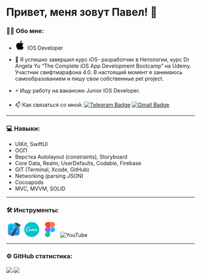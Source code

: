 # Привет, меня зовут Павел! :wave:
### :man_technologist: Обо мне:
- <img src="https://github.com/devicons/devicon/blob/master/icons/apple/apple-original.svg" title="apple" alt="apple" width="25" height="25"/>&nbsp; IOS Developer

- :book: Я успешно завершил курс iOS- разработчик в Нетологии, курс Dr Angela Yu “The Complete iOS App Development Bootcamp” на Udemy. Участник свифтмарафона 4.0. В настоящий момент я занимаюсь самообразованием и пишу свои собственные pet project.

- :zap: Ищу работу на вакансию Junior IOS Developer.

- :mailbox: Как связаться со мной: [![Telegram Badge](https://img.shields.io/badge/-pavelburdov-blue?style=flat&logo=Telegram&logoColor=white)](https://t.me/roqez) [![Gmail Badge](https://img.shields.io/badge/-Gmail-red?style=flat&logo=Gmail&logoColor=white)](mailto:roqez0070@gmail.com)
***
### 💻 Навыки:
* UIKit, SwiftUI
* ООП
* Верстка Autolayout (constraints), Storyboard
* Сore Data, Realm, UserDefaults, Codable, Firebase
* GIT (Terminal, Xcode, GitHub)
* Networking (parsing JSON)
* Cocoapods
* MVC, MVVM, SOLID
***
  ### 🛠 Инструменты:
  <img src="https://github.com/devicons/devicon/blob/master/icons/xcode/xcode-original.svg" title="xcode" alt="xcode" width="40" height="40"/>&nbsp;
  <img src="https://github.com/devicons/devicon/blob/master/icons/canva/canva-original.svg" title="canva" alt="canva" width="40" height="40"/>&nbsp;
  <img src="https://github.com/devicons/devicon/blob/master/icons/figma/figma-original.svg" title="figma" alt="figma" width="40" height="40"/>&nbsp;
  <img src="https://upload.wikimedia.org/wikipedia/commons/9/9e/YouTube_Logo_%282013-2017%29.svg" title="YouTube" alt="YouTube" width="40" height="40"/>&nbsp;
 
 ***
### ⚙️ GitHub статистика:
 <a href="https://github.com/pavelBurdov">
    <img 
         align="center" 
         width="47%" 
         src="https://github-readme-stats.vercel.app/api?username=pavelBurdov&theme=github_dark&show_icons=true"   
         />
<a href="https://github.com/pavelBurdov">  
    <img 
         lign="left" 
         width="47%" 
         align="center" 
         src="http://github-readme-streak-stats.herokuapp.com?user=pavelBurdov&theme=github-dark-blue" 
         /> 
